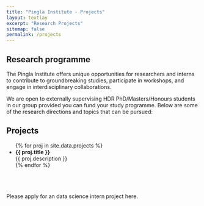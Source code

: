 ```yaml
---
title: "Pingla Institute - Projects"
layout: textlay
excerpt: "Research Projects"
sitemap: false
permalink: /projects
---
```


## Research programme

The Pingla Institute offers unique opportunities for researchers and interns to contribute to groundbreaking studies, participate in workshops, and engage in interdisciplinary collaborations. 

We are open to externally supervising HDR PhD/Masters/Honours students 
in our group provided you can fund your study programme. 
Below are some of the research directions and topics that can be pursued:

## Projects

<ul style="list-style-type:disc;">
{% for proj in site.data.projects %}
  <li>
  <b>{{ proj.title }}</b><br/>
  {{ proj.description }} 
  </li>
{% endfor %} 
</ul>

<br/>
<br/>
<br/>
Please apply for an data science intern project here.
<br/>
<br/>
<br/>

